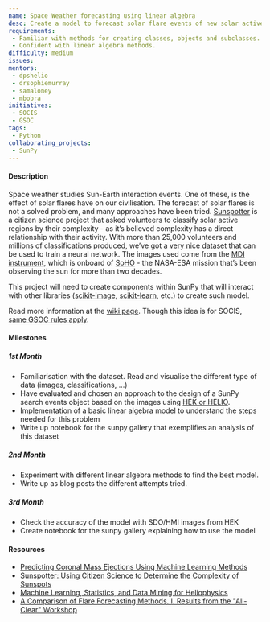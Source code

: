 ```yaml
---
name: Space Weather forecasting using linear algebra
desc: Create a model to forecast solar flare events of new solar active regions images.
requirements:
 - Familiar with methods for creating classes, objects and subclasses.
 - Confident with linear algebra methods.
difficulty: medium
issues:
mentors:
 - dpshelio
 - drsophiemurray
 - samaloney
 - mbobra
initiatives:
 - SOCIS
 - GSOC
tags:
 - Python
collaborating_projects:
 - SunPy
---
```


#### Description

Space weather studies Sun-Earth interaction events. One of these, is the effect
of solar flares have on our civilisation. The forecast of solar flares is not a
solved problem, and many approaches have been tried.
[Sunspotter](https://www.sunspotter.org/) is a citizen science project that
asked volunteers to classify solar active regions by their complexity - as it’s
believed complexity has a direct relationship with their activity. With more
than 25,000 volunteers and millions of classifications produced, we’ve got a
[very nice dataset](https://zenodo.org/record/1478972#.XI4YPqHgqr8) that can be
used to train a neural network. The images used come from the [MDI
instrument](http://soi.stanford.edu/science/obs_prog.html), which is onboard of
[SoHO](https://en.wikipedia.org/wiki/Solar_and_Heliospheric_Observatory) - the
NASA-ESA mission that’s been observing the sun for more than two decades.

This project will need to create components within SunPy that will interact with
other libraries ([scikit-image](https://scikit-image.org/),
[scikit-learn](https://scikit-learn.org), etc.) to create such model.

Read more information at the [wiki page](https://github.com/sunpy/sunpy/wiki/SOCIS-2019-Ideas-Information#space-weather-forecasting-using-machine-learning).
Though this idea is for SOCIS, [same GSOC rules apply](https://github.com/sunpy/sunpy/wiki/SOCIS-2019).

#### Milestones

##### 1st Month

* Familiarisation with the dataset. Read and visualise the different type of
  data (images, classifications, …)
* Have evaluated and chosen an approach to the design of a SunPy search events
  object based on the images using [HEK or
  HELIO](https://docs.sunpy.org/en/latest/guide/acquiring_data/hek.html).
* Implementation of a basic linear algebra model to understand the steps
  needed for this problem
* Write up notebook for the sunpy gallery that exemplifies an analysis of this
  dataset

##### 2nd Month

* Experiment with different linear algebra methods to find the best model.
* Write up as blog posts the different attempts tried.

##### 3rd Month

* Check the accuracy of the model with SDO/HMI images from HEK
* Create notebook for the sunpy gallery explaining how to use the model

#### Resources

* [Predicting Coronal Mass Ejections Using Machine Learning Methods](
https://doi.org/10.3847/0004-637X/821/2/127)
* [Sunspotter: Using Citizen Science to Determine the Complexity of
  Sunspots](https://doi.org/10.6084/m9.figshare.1050569.v1)
* [Machine Learning, Statistics, and Data Mining for
  Heliophysics](https://helioml.github.io/HelioML/title.html)
* [A Comparison of Flare Forecasting Methods. I. Results from the "All-Clear"
  Workshop](https://doi.org/10.3847/0004-637X/829/2/89)
